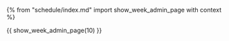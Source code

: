 {% from "schedule/index.md" import show_week_admin_page with context %}

{{ show_week_admin_page(10) }}

